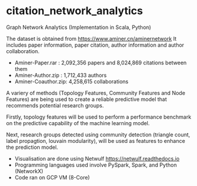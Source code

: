 # citation_network_analytics 
Graph Network Analytics (Implementation in Scala, Python)

The dataset is obtained from https://www.aminer.cn/aminernetwork
It includes paper information, paper citation, author information and author collaboration. 

- Aminer-Paper.rar : 2,092,356 papers and 8,024,869 citations between them 
- Aminer-Author.zip : 1,712,433 authors
- Aminer-Coauthor.zip: 4,258,615 collaborations

A variery of methods (Topology Features, Community Features and Node Features) are being used to create a reliable predictive model that recommends potential research groups. 

Firstly, topology features will be used to perform a performance benchmark on the predictive capability of the machine learning model. 

Next, research groups detected using community detection (triangle count, label propagtion, louvain modularity), will be used as features to enhance the prediction model.

- Visualisation are done using Netwulf https://netwulf.readthedocs.io
- Programming languages used involve PySpark, Spark, and Python (NetworkX)
- Code ran on GCP VM (8-Core)
